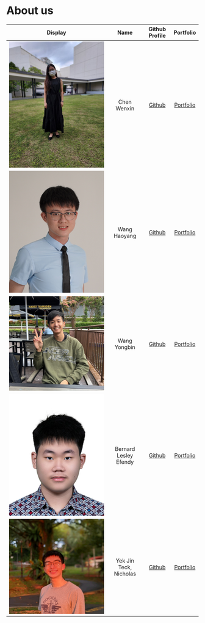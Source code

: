 # About us

| Display                                       |           Name             |            Github Profile                  |             Portfolio              |
|-----------------------------------------------|:--------------------------:|:-------------------------------------:     |:---------------------------------: |
| ![Chen Wenxin](./team/wenxin.jpg)             |        Chen Wenxin         | [Github](https://github.com/wenxin-c)      | [Portfolio](docs/team/wenxin.md)   |
| ![Wang Haoyang](./team/haoyangw.png)          |        Wang Haoyang        | [Github](https://github.com/haoyangw)      | [Portfolio](docs/team/haoyangw.md) |
| ![Wang Yongbin](./team/yongbin.png)           |        Wang Yongbin        | [Github](https://github.com/YongbinWang)   | [Portfolio](docs/team/yongbin.md)  |
| ![Bernard Lesley](./team/bernard.jpg)         |   Bernard Lesley Efendy    | [Github](https://github.com/BernardLesley) | [Portfolio](docs/team/bernard.md)  |
| ![Yek Jin Teck, Nicholas](./team/nichyjt.jpg) |   Yek Jin Teck, Nicholas   |  [Github](https://github.com/nichyjt)      | [Portfolio](docs/team/nichyjt.md)  |